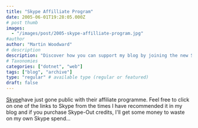 ```yaml
---
title: "Skype Affilliate Program"
date: 2005-06-01T19:28:05.000Z
# post thumb
images:
  - "/images/post/2005-skype-affilliate-program.jpg"
#author
author: "Martin Woodward"
# description
description: "Discover how you can support my blog by joining the new Skype Affiliate Programme and purchasing Skype-Out credits today."
# Taxonomies
categories: ["dotnet", "web"]
tags: ["blog", "archive"]
type: "regular" # available type (regular or featured)
draft: false
---
```


[Skype](http://www.anrdoezrs.net/click-1724271-10386659)have just gone public with their affiliate programme. Feel free to click on one of the links to Skype from the times I have recommended it in my blog and if you purchase Skype-Out credits, I'll get some money to waste on my own Skype spend...
